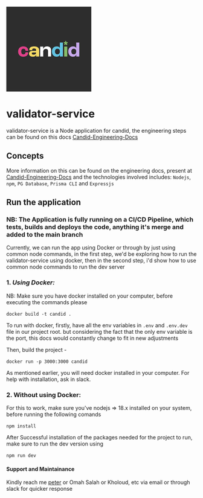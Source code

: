 ![Candid Image](./public/candid.png)

# validator-service

validator-service is a Node application for candid, the engineering steps can be found on this docs [Candid-Engineering-Docs](https://docs.google.com/document/d/12HLb40CLwV3LVKaKv_fFac6-IKoSEal7e1zTKrGU0yA/edit#heading=h.70aj67ugiq40)

## Concepts

More information on this can be found on the engineering docs, present at [Candid-Engineering-Docs](https://docs.google.com/document/d/12HLb40CLwV3LVKaKv_fFac6-IKoSEal7e1zTKrGU0yA/edit#heading=h.70aj67ugiq40) and the technologies involved includes: `Nodejs`, `npm`, `PG Database`, `Prisma CLI` and `Expressjs`

## Run the application
### NB: The Application is fully running on a CI/CD Pipeline, which tests, builds and deploys the code, anything it's merge and added to the main branch
Currently, we can run the app using Docker or through by just using common node commands, in the first step, we'd be exploring how to run the validator-service using docker, then in the second step, i'd show how to use common node commands to run the dev server

### 1. _Using Docker:_

NB: Make sure you have docker installed on your computer, before executing the commands please

```
docker build -t candid .
```

To run with docker, firstly, have all the env variables in `.env` and `.env.dev` file in our project root. but considering the fact that the only env variable is the port, this docs would constantly change to fit in new adjustments

Then, build the project -

```
docker run -p 3000:3000 candid
```

As mentioned earlier, you will need docker installed in your computer. For help with installation, ask in slack.

### 2. Without using Docker:

For this to work, make sure you've nodejs => 18.x installed on your system, before running the following comands

```
npm install
```

After Successful installation of the packages needed for the project to run, make sure to run the dev version using

```
npm run dev
```

#### Support and Maintainance

Kindly reach me [peter](mailto:peter@linkedtrust.us) or Omah Salah or Kholoud, etc via email or through slack for quicker response
